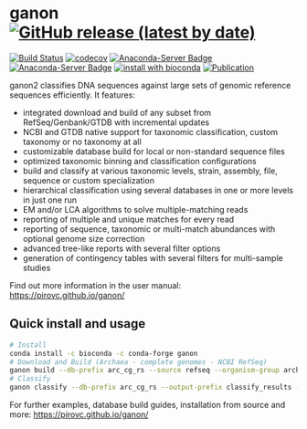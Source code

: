 # ganon [![GitHub release (latest by date)](https://img.shields.io/github/v/release/pirovc/ganon)](https://github.com/pirovc/ganon)

[![Build Status](https://travis-ci.com/pirovc/ganon.svg?branch=master)](https://travis-ci.com/pirovc/ganon) [![codecov](https://codecov.io/gh/pirovc/ganon/branch/master/graph/badge.svg)](https://codecov.io/gh/pirovc/ganon) [![Anaconda-Server Badge](https://anaconda.org/bioconda/ganon/badges/downloads.svg)](https://anaconda.org/bioconda/ganon) [![Anaconda-Server Badge](https://anaconda.org/bioconda/ganon/badges/platforms.svg)](https://anaconda.org/bioconda/ganon) [![install with bioconda](https://img.shields.io/badge/install%20with-bioconda-brightgreen.svg?style=flat)](http://bioconda.github.io/recipes/ganon/README.html) [![Publication](https://img.shields.io/badge/DOI-10.1101%2F406017-blue)](https://dx.doi.org/10.1093/bioinformatics/btaa458)

ganon2 classifies DNA sequences against large sets of genomic reference sequences efficiently. It features:

- integrated download and build of any subset from RefSeq/Genbank/GTDB with incremental updates
- NCBI and GTDB native support for taxonomic classification, custom taxonomy or no taxonomy at all
- customizable database build for local or non-standard sequence files
- optimized taxonomic binning and classification configurations
- build and classify at various taxonomic levels, strain, assembly, file, sequence or custom specialization
- hierarchical classification using several databases in one or more levels in just one run
- EM and/or LCA algorithms to solve multiple-matching reads
- reporting of multiple and unique matches for every read
- reporting of sequence, taxonomic or multi-match abundances with optional genome size correction
- advanced tree-like reports with several filter options
- generation of contingency tables with several filters for multi-sample studies

Find out more information in the user manual: https://pirovc.github.io/ganon/

## Quick install and usage

```sh
# Install
conda install -c bioconda -c conda-forge ganon
# Download and Build (Archaea - complete genomes - NCBI RefSeq)
ganon build --db-prefix arc_cg_rs --source refseq --organism-group archaea --complete-genomes --threads 24
# Classify
ganon classify --db-prefix arc_cg_rs --output-prefix classify_results --paired-reads my_reads.1.fq.gz my_reads.2.fq.gz --threads 24
```

For further examples, database build guides, installation from source and more: https://pirovc.github.io/ganon/